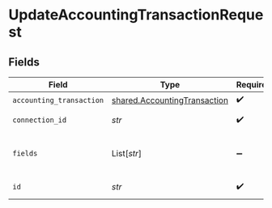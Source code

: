 # UpdateAccountingTransactionRequest


## Fields

| Field                                                                        | Type                                                                         | Required                                                                     | Description                                                                  |
| ---------------------------------------------------------------------------- | ---------------------------------------------------------------------------- | ---------------------------------------------------------------------------- | ---------------------------------------------------------------------------- |
| `accounting_transaction`                                                     | [shared.AccountingTransaction](../../models/shared/accountingtransaction.md) | :heavy_check_mark:                                                           | N/A                                                                          |
| `connection_id`                                                              | *str*                                                                        | :heavy_check_mark:                                                           | ID of the connection                                                         |
| `fields`                                                                     | List[*str*]                                                                  | :heavy_minus_sign:                                                           | Comma-delimited fields to return                                             |
| `id`                                                                         | *str*                                                                        | :heavy_check_mark:                                                           | ID of the Transaction                                                        |